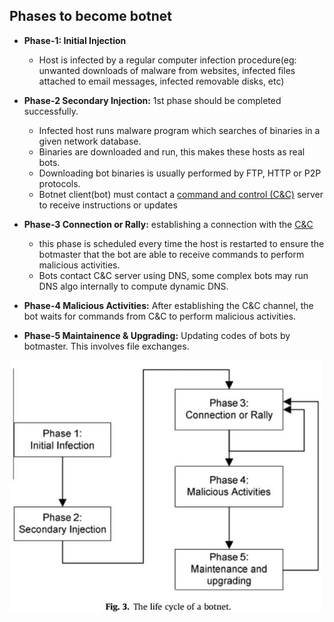 ## Phases to become botnet
- **Phase-1: Initial Injection**
  - Host is infected by a regular computer infection procedure(eg: unwanted downloads of malware from websites, infected files attached to email messages, infected removable disks, etc)

- **Phase-2 Secondary Injection:** 1st phase should be completed successfully.
  - Infected host runs malware program which searches of binaries in a given network database.
  - Binaries are downloaded and run, this makes these hosts as real bots. 
  - Downloading bot binaries is usually performed by FTP, HTTP or P2P protocols.
  - Botnet client(bot) must contact a [command and control (C&C)](../Botnet_Architecture) server to receive instructions or updates

- **Phase-3 Connection or Rally:** establishing a connection with the [C&C](../Botnet_Architecture)
  - this phase is scheduled every time the host is restarted to ensure the botmaster that the bot are able to receive commands to perform malicious activities.
  - Bots contact C&C server using DNS, some complex bots may run DNS algo internally to compute dynamic DNS.

- **Phase-4 Malicious Activities:** After establishing the C&C channel, the bot waits for commands from C&C to perform malicious activities.

- **Phase-5 Maintainence & Upgrading:** Updating codes of bots by botmaster. This involves file exchanges.

<img src=lifecycle-of-bot.JPG width=500 />
